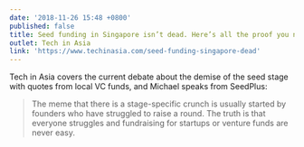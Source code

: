 ```yaml
---
date: '2018-11-26 15:48 +0800'
published: false
title: Seed funding in Singapore isn’t dead. Here’s all the proof you need.
outlet: Tech in Asia
link: 'https://www.techinasia.com/seed-funding-singapore-dead'
---
```

Tech in Asia covers the current debate about the demise of the seed stage with quotes from local VC funds, and Michael speaks from SeedPlus:

> The meme that there is a stage-specific crunch is usually started by founders who have struggled to raise a round. The truth is that everyone struggles and fundraising for startups or venture funds are never easy.
